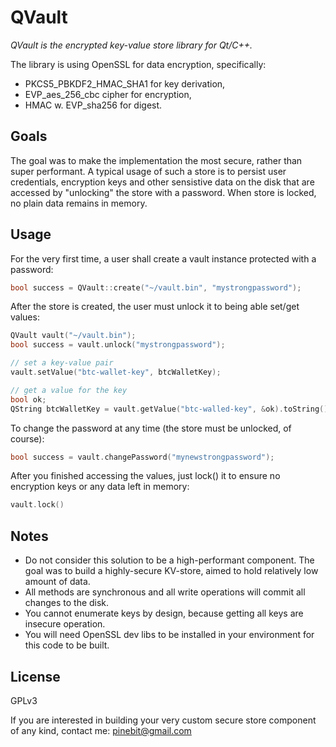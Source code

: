 # QVault

*QVault is the encrypted key-value store library for Qt/C++.*

The library is using OpenSSL for data encryption, specifically:
- PKCS5_PBKDF2_HMAC_SHA1 for key derivation,
- EVP_aes_256_cbc cipher for encryption,
- HMAC w. EVP_sha256 for digest.

## Goals

The goal was to make the implementation the most secure, rather than super performant.
A typical usage of such a store is to persist user credentials, encryption keys and other
sensistive data on the disk that are accessed by "unlocking" the store with a password.
When store is locked, no plain data remains in memory.

## Usage

For the very first time, a user shall create a vault instance protected with a password:

```cpp
bool success = QVault::create("~/vault.bin", "mystrongpassword");
```

After the store is created, the user must unlock it to being able set/get values:

```cpp
QVault vault("~/vault.bin");
bool success = vault.unlock("mystrongpassword");

// set a key-value pair
vault.setValue("btc-wallet-key", btcWalletKey);

// get a value for the key
bool ok;
QString btcWalletKey = vault.getValue("btc-walled-key", &ok).toString();
```

To change the password at any time (the store must be unlocked, of course):
```cpp
bool success = vault.changePassword("mynewstrongpassword");
```

After you finished accessing the values, just lock() it to ensure no encryption keys or any data left in memory:
```cpp
vault.lock()
```

## Notes

* Do not consider this solution to be a high-performant component. The goal was to build a highly-secure KV-store, aimed to hold relatively low amount of data.
* All methods are synchronous and all write operations will commit all changes to the disk.
* You cannot enumerate keys by design, because getting all keys are insecure operation.
* You will need OpenSSL dev libs to be installed in your environment for this code to be built.

## License

GPLv3

If you are interested in building your very custom secure store component of any kind, contact me: pinebit@gmail.com
